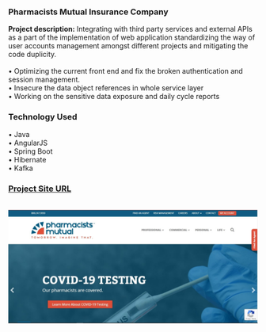 ### Pharmacists Mutual Insurance Company

**Project description:** Integrating with third party services and external APIs as a part of the implementation of web
application standardizing the way of user accounts management amongst different projects and
mitigating the code duplicity.
<br /><br />
• Optimizing the current front end and fix the broken authentication and session management.
<br />
• Insecure the data object references in whole service layer
<br />
• Working on the sensitive data exposure and daily cycle reports

###  Technology Used

• Java
<br />
• AngularJS
<br />
• Spring Boot
<br />
• Hibernate
<br />
• Kafka

###  [Project Site URL](https://www.phmic.com/)
<br />
<img src="images/project_one.jpg?raw=true"/>




